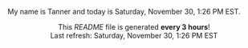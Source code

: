 My name is Tanner and today is Saturday, November 30, 1:26 PM EST.

<p align="center">This <i>README</i> file is generated <b>every 3 hours</b>!</br>Last refresh: Saturday, November 30, 1:26 PM EST<br /></p>
